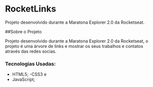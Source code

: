 # RocketLinks
Projeto desenvolvido durante a Maratona Explorer 2.0 da Rocketseat. 

##Sobre o Projeto

Projeto desenvolvido durante a Maratona Explorer 2.0 da Rocketseat, o projeto é uma árvore de links e mostrar os seus trabalhos e contatos através das redes socias.

### Tecnologias Usadas:

- HTML5;
-CSS3 e
- JavaScript;
